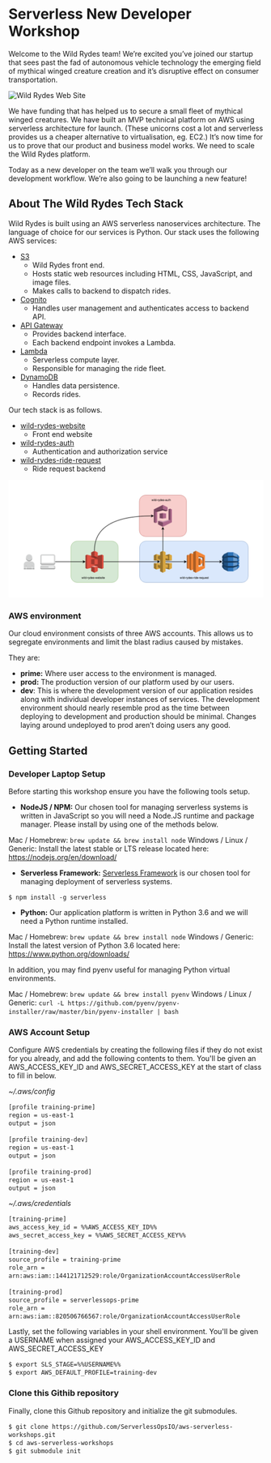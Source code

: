 # Serverless New Developer Workshop

Welcome to the Wild Rydes team!  We’re excited you’ve joined our startup that sees past the fad of autonomous vehicle technology the emerging field of mythical winged creature creation and it’s disruptive effect on consumer transportation.

![Wild Rydes Web Site](./images/wild-rydes-site.png)

We have funding that has helped us to secure a small fleet of mythical winged creatures.  We have built an MVP technical platform on AWS using serverless architecture for launch.  (These unicorns cost a lot and serverless provides us a cheaper alternative to virtualisation, eg. EC2.)  It’s now time for us to prove that our product and business model works.  We need to scale the Wild Rydes platform.

Today as a new developer on the team we’ll walk you through our development workflow. We’re also going to be launching a new feature!

## About The Wild Rydes Tech Stack
Wild Rydes is built using an AWS serverless nanoservices architecture.  The language of choice for our services is Python.  Our stack uses the following AWS services:

* [S3](https://aws.amazon.com/s3/)
  * Wild Rydes front end.
  * Hosts static web resources including HTML, CSS, JavaScript, and image files.
  * Makes calls to backend to dispatch rides.
* [Cognito](https://aws.amazon.com/cognito/)
  * Handles user management and authenticates access to backend API.
* [API Gateway](https://aws.amazon.com/api-gateway/)
  * Provides backend interface.
  * Each backend endpoint invokes a Lambda.
* [Lambda](https://aws.amazon.com/lambda/)
  * Serverless compute layer.
  * Responsible for managing the ride fleet.
* [DynamoDB](https://aws.amazon.com/dynamodb/)
  * Handles data persistence.
  * Records rides.


Our tech stack is as follows.

* [wild-rydes-website](https://github.com/ServerlessOpsIO/wild-rydes-website)
  * Front end website
* [wild-rydes-auth](https://github.com/ServerlessOpsIO/wild-rydes-auth)
  * Authentication and authorization service
* [wild-rydes-ride-request](https://github.com/ServerlessOpsIO/wild-rydes-ride-request)
  * Ride request backend

![Wild Rydes Web Application Architecture](images/wild-rydes.png)


### AWS environment
Our cloud environment consists of three AWS accounts.  This allows us to segregate environments and limit the blast radius caused by mistakes.

They are:

* __prime:__ Where user access to the environment is managed.
* __prod:__ The production version of our platform used by our users.
* __dev__: This is where the development version of our application resides along with individual developer instances of services.  The development environment should nearly resemble prod as the time between deploying to development and production should be minimal.  Changes laying around undeployed to prod aren’t doing users any good.


## Getting Started

### Developer Laptop Setup
Before starting this workshop ensure you have the following tools setup.

* __NodeJS / NPM:__ Our chosen tool for managing serverless systems is written in JavaScript so you will need a Node.JS runtime and package manager.  Please install by using one of the methods below.

Mac / Homebrew: `brew update && brew install node`
Windows / Linux / Generic: Install the latest stable or LTS release located here: https://nodejs.org/en/download/

* __Serverless Framework:__ [Serverless Framework](https://serverless.com/framework/) is our chosen tool for managing deployment of serverless systems.

```
$ npm install -g serverless
```

* __Python:__ Our application platform is written in Python 3.6 and we will need a Python runtime installed.

<!--
__FIXME:__ Need Pyenv too; remember to set `python3.6` as python executable. `pyenv virtualenv -p python3.6 3.6`
-->
Mac / Homebrew: `brew update && brew install node`
Windows / Generic: Install the latest version of Python 3.6 located here: https://www.python.org/downloads/

In addition, you may find pyenv useful for managing Python virtual environments.

Mac / Homebrew: `brew update && brew install pyenv`
Windows / Linux / Generic: `curl -L https://github.com/pyenv/pyenv-installer/raw/master/bin/pyenv-installer | bash`


### AWS Account Setup

Configure AWS credentials by creating the following files if they do not exist for you already, and add the following contents to them.  You'll be given an AWS_ACCESS_KEY_ID and AWS_SECRET_ACCESS_KEY at the start of class to fill in below.

_~/.aws/config_
```
[profile training-prime]
region = us-east-1
output = json

[profile training-dev]
region = us-east-1
output = json

[profile training-prod]
region = us-east-1
output = json
```

_~/.aws/credentials_
```
[training-prime]
aws_access_key_id = %%AWS_ACCESS_KEY_ID%%
aws_secret_access_key = %%AWS_SECRET_ACCESS_KEY%%

[training-dev]
source_profile = training-prime
role_arn = arn:aws:iam::144121712529:role/OrganizationAccountAccessUserRole

[training-prod]
source_profile = serverlessops-prime
role_arn = arn:aws:iam::820506766567:role/OrganizationAccountAccessUserRole

```

Lastly, set the following variables in your shell environment.  You'll be given a USERNAME when assigned your AWS_ACCESS_KEY_ID and AWS_SECRET_ACCESS_KEY

```
$ export SLS_STAGE=%%USERNAME%%
$ export AWS_DEFAULT_PROFILE=training-dev
```

### Clone this Githib repository

Finally, clone this Github repository and initialize the git submodules.

```
$ git clone https://github.com/ServerlessOpsIO/aws-serverless-workshops.git
$ cd aws-serverless-workshops
$ git submodule init
```

<!--
## Modules

__FIXME:__ Explain what comes next.
-->
